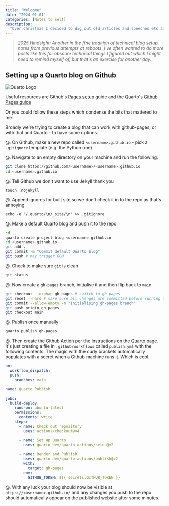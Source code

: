 ```yaml
---
title: "Welcome"
date: "2024-01-01"
categories: [Notes to self]
description:
  "Over Christmas I decided to dig out old articles and speeches etc and put them online. For fun, I did it in Quarto, with an automated CI/CD pipeline. Here's a dull description of how..."
--- 
```


> _2025 Hindsight: Another in the fine tradition of technical blog setup notes from previous attempts at reboots. I've often wanted to do more posts like this for obscure technical things I figured out which I might need to remind myself of, but that's an exercise for another day._

## Setting up a Quarto blog on Github

![Quarto Logo](https://quarto.org/docs/blog/posts/2023-05-15-get-started/get-started-video-cover.png)

Useful resources are Github's [Pages setup](https://pages.github.com) guide and the Quarto's [Github Pages guide](https://quarto.org/docs/publishing/github-pages.html)

Or you could follow these steps which condense the bits that mattered to me.

Broadly we're trying to create a blog that can work with github-pages, or with that and Quarto - to have some options. 

@. On Github, make a new repo called `<username>.github.io` - pick a `.gitignore` template (e.g. the Python one)

@. Navigate to an empty directory on your machine and run the following:

```zsh
git clone https://github.com/<username>/<username>.github.io
cd <username>.github.io
```

@. Tell Github we don't want to use Jekyll thank you

`touch .nojekyll`

@. Append ignores for built site so we don't check it in to the repo as that's annoying

`echo -e "/.quarto/\n/_site/\n" >> .gitignore`

@. Make a default Quarto blog and push it to the repo

```zsh
cd ..
quarto create project blog <username>.github.io
cd <username>.github.io
git add .
git commit -m "Commit default Quarto blog"
git push # may trigger GCM
```

@. Check to make sure `git` is clean

`git status`

@. Now create a `gh-pages` branch, initialise it and then flip back to `main`

```zsh
git checkout --orphan gh-pages # switch to gh-pages
git reset --hard # make sure all changes are committed before running this!
git commit --allow-empty -m "Initialising gh-pages branch"
git push origin gh-pages
git checkout main
```

@. Publish once manually

`quarto publish gh-pages`

@. Then create the Github Action per the instructions on the Quarto page. It's just creating a file in `.github/workflows` called `publish.yml` with the following contents. The magic with the curly brackets automatically populates with a secret when a Github machine runs it. Which is cool. 


```yaml
on:
  workflow_dispatch:
  push:
    branches: main

name: Quarto Publish

jobs:
  build-deploy:
    runs-on: ubuntu-latest
    permissions:
      contents: write
    steps:
      - name: Check out repository
        uses: actions/checkout@v4

      - name: Set up Quarto
        uses: quarto-dev/quarto-actions/setup@v2

      - name: Render and Publish
        uses: quarto-dev/quarto-actions/publish@v2
        with:
          target: gh-pages
        env:
          GITHUB_TOKEN: ${{ secrets.GITHUB_TOKEN }}
```

@. With any luck your blog should now be visible at `https://<username>.github.io/` and any changes you push to the repo should automatically appear on the published website after some minutes. 
